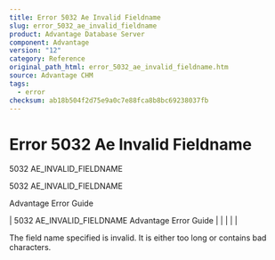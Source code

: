 ```yaml
---
title: Error 5032 Ae Invalid Fieldname
slug: error_5032_ae_invalid_fieldname
product: Advantage Database Server
component: Advantage
version: "12"
category: Reference
original_path_html: error_5032_ae_invalid_fieldname.htm
source: Advantage CHM
tags:
  - error
checksum: ab18b504f2d75e9a0c7e88fca8b8bc69238037fb
---
```


# Error 5032 Ae Invalid Fieldname

5032 AE\_INVALID\_FIELDNAME

5032 AE\_INVALID\_FIELDNAME

Advantage Error Guide

| 5032 AE\_INVALID\_FIELDNAME  Advantage Error Guide |  |  |  |  |

The field name specified is invalid. It is either too long or contains bad characters.
